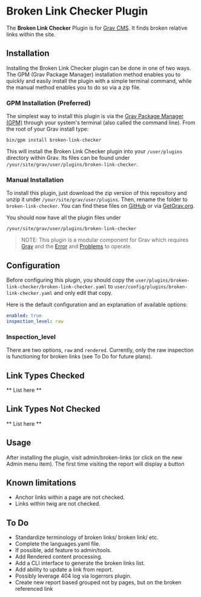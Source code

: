 # Broken Link Checker Plugin

The **Broken Link Checker** Plugin is for [Grav CMS](http://github.com/getgrav/grav). It finds broken relative links within the site.

## Installation

Installing the Broken Link Checker plugin can be done in one of two ways. The GPM (Grav Package Manager) installation method enables you to quickly and easily install the plugin with a simple terminal command, while the manual method enables you to do so via a zip file.

### GPM Installation (Preferred)

The simplest way to install this plugin is via the [Grav Package Manager (GPM)](http://learn.getgrav.org/advanced/grav-gpm) through your system's terminal (also called the command line).  From the root of your Grav install type:

    bin/gpm install broken-link-checker

This will install the Broken Link Checker plugin into your `/user/plugins` directory within Grav. Its files can be found under `/your/site/grav/user/plugins/broken-link-checker`.

### Manual Installation

To install this plugin, just download the zip version of this repository and unzip it under `/your/site/grav/user/plugins`. Then, rename the folder to `broken-link-checker`. You can find these files on [GitHub](https://github.com/jeremy-gonyea/grav-plugin-broken-link-checker) or via [GetGrav.org](http://getgrav.org/downloads/plugins#extras).

You should now have all the plugin files under

    /your/site/grav/user/plugins/broken-link-checker
	
> NOTE: This plugin is a modular component for Grav which requires [Grav](http://github.com/getgrav/grav) and the [Error](https://github.com/getgrav/grav-plugin-error) and [Problems](https://github.com/getgrav/grav-plugin-problems) to operate.

## Configuration

Before configuring this plugin, you should copy the `user/plugins/broken-link-checker/broken-link-checker.yaml` to `user/config/plugins/broken-link-checker.yaml` and only edit that copy.

Here is the default configuration and an explanation of available options:

```yaml
enabled: true
inspection_level: raw
```
### Inspection_level
There are two options, ```raw``` and ```rendered```.  Currently, only the raw inspection is functioning for broken links (see To Do for future plans).


## Link Types Checked
** List here **

## Link Types Not Checked
** List here **


## Usage

After installing the plugin, visit admin/broken-links (or click on the new Admin menu item).  The first time visiting the report will display a button

## Known limitations

- Anchor links within a page are not checked.
- Links within twig are not checked.

## To Do

- Standardize terminology of broken links/ broken link/ etc.
- Complete the languages.yaml file.
- If possible, add feature to admin/tools.
- Add Rendered content processing.
- Add a CLI interface to generate the broken links list.
- Add ability to update a link from report.
- Possibly leverage 404 log via logerrors plugin.
- Create new report based grouped not by pages, but on the broken referenced link
